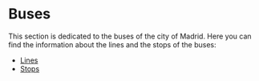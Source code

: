 # Buses
This section is dedicated to the buses of the city of Madrid. Here you can find the information about the lines and the stops of the buses:
- [Lines](Lines.md)
- [Stops](BusStops.md)